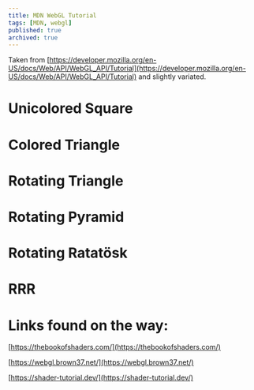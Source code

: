 ```yaml
---
title: MDN WebGL Tutorial
tags: [MDN, webgl]
published: true
archived: true
---
```

Taken from [https://developer.mozilla.org/en-US/docs/Web/API/WebGL_API/Tutorial](https://developer.mozilla.org/en-US/docs/Web/API/WebGL_API/Tutorial) and slightly variated.

<script type="text/javascript" src="/assets/js/mdn-webgl/gl-matrix/gl-matrix-min.js"></script>

# Unicolored Square

<canvas id="gl-canvas-02" width="640" height="480"></canvas>
<script type="module" src="/assets/js/mdn-webgl/tutorial-02.js"></script>

# Colored Triangle

<canvas id="gl-canvas-03" width="640" height="480"></canvas>
<script type="module" src="/assets/js/mdn-webgl/tutorial-03.js"></script>

# Rotating Triangle

<canvas id="gl-canvas-04" width="640" height="480"></canvas>
<script type="module" src="/assets/js/mdn-webgl/tutorial-04.js"></script>

# Rotating Pyramid

<canvas id="gl-canvas-05" width="640" height="480"></canvas>
<script type="module" src="/assets/js/mdn-webgl/tutorial-05.js"></script>

# Rotating Ratatösk

<canvas id="gl-canvas-06" width="640" height="480"></canvas>
<script type="module" src="/assets/js/mdn-webgl/tutorial-06.js"></script>

# RRR

<canvas id="gl-canvas-07" width="640" height="480"></canvas>
<script type="module" src="/assets/js/mdn-webgl/tutorial-07.js"></script>

# Links found on the way:
[https://thebookofshaders.com/](https://thebookofshaders.com/)

[https://webgl.brown37.net/](https://webgl.brown37.net/)

[https://shader-tutorial.dev/](https://shader-tutorial.dev/)
